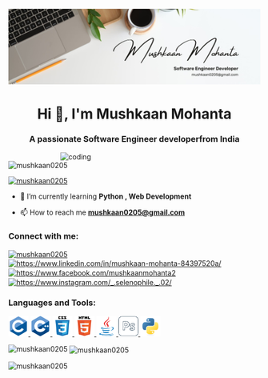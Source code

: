 ![logo](https://github.com/mushkaan0205/mushkaan0205/blob/main/Github%20Banner.jpg.jpg)
<h1 align="center">Hi 👋, I'm Mushkaan Mohanta</h1>
<h3 align="center">A passionate Software Engineer developerfrom India</h3>

<img align="right" alt="coding" width="400" src="https://images.squarespace-cdn.com/content/v1/5769fc401b631bab1addb2ab/1541580611624-TE64QGKRJG8SWAIUS7NS/ke17ZwdGBToddI8pDm48kPoswlzjSVMM-SxOp7CV59BZw-zPPgdn4jUwVcJE1ZvWQUxwkmyExglNqGp0IvTJZamWLI2zvYWH8K3-s_4yszcp2ryTI0HqTOaaUohrI8PI6FXy8c9PWtBlqAVlUS5izpdcIXDZqDYvprRqZ29Pw0o/coding-freak.gif">

<p align="left"> <img src="https://komarev.com/ghpvc/?username=mushkaan0205&label=Profile%20views&color=0e75b6&style=flat" alt="mushkaan0205" /> </p>

<p align="left"> <a href="https://twitter.com/mushkaan0205" target="blank"><img src="https://img.shields.io/twitter/follow/mushkaan0205?logo=twitter&style=for-the-badge" alt="mushkaan0205" /></a> </p>

- 🌱 I’m currently learning **Python , Web Development**

- 📫 How to reach me **mushkaan0205@gmail.com**

<h3 align="left">Connect with me:</h3>
<p align="left">
<a href="https://twitter.com/mushkaan0205" target="blank"><img align="center" src="https://raw.githubusercontent.com/rahuldkjain/github-profile-readme-generator/master/src/images/icons/Social/twitter.svg" alt="mushkaan0205" height="30" width="40" /></a>
<a href="https://linkedin.com/in/https://www.linkedin.com/in/mushkaan-mohanta-84397520a/" target="blank"><img align="center" src="https://raw.githubusercontent.com/rahuldkjain/github-profile-readme-generator/master/src/images/icons/Social/linked-in-alt.svg" alt="https://www.linkedin.com/in/mushkaan-mohanta-84397520a/" height="30" width="40" /></a>
<a href="https://fb.com/https://www.facebook.com/mushkaanmohanta2" target="blank"><img align="center" src="https://raw.githubusercontent.com/rahuldkjain/github-profile-readme-generator/master/src/images/icons/Social/facebook.svg" alt="https://www.facebook.com/mushkaanmohanta2" height="30" width="40" /></a>
<a href="https://instagram.com/https://www.instagram.com/_.selenophile._.02/" target="blank"><img align="center" src="https://raw.githubusercontent.com/rahuldkjain/github-profile-readme-generator/master/src/images/icons/Social/instagram.svg" alt="https://www.instagram.com/_.selenophile._.02/" height="30" width="40" /></a>
</p>

<h3 align="left">Languages and Tools:</h3>
<p align="left"> <a href="https://www.cprogramming.com/" target="_blank" rel="noreferrer"> <img src="https://raw.githubusercontent.com/devicons/devicon/master/icons/c/c-original.svg" alt="c" width="40" height="40"/> </a> <a href="https://www.w3schools.com/cpp/" target="_blank" rel="noreferrer"> <img src="https://raw.githubusercontent.com/devicons/devicon/master/icons/cplusplus/cplusplus-original.svg" alt="cplusplus" width="40" height="40"/> </a> <a href="https://www.w3schools.com/css/" target="_blank" rel="noreferrer"> <img src="https://raw.githubusercontent.com/devicons/devicon/master/icons/css3/css3-original-wordmark.svg" alt="css3" width="40" height="40"/> </a> <a href="https://www.w3.org/html/" target="_blank" rel="noreferrer"> <img src="https://raw.githubusercontent.com/devicons/devicon/master/icons/html5/html5-original-wordmark.svg" alt="html5" width="40" height="40"/> </a> <a href="https://www.java.com" target="_blank" rel="noreferrer"> <img src="https://raw.githubusercontent.com/devicons/devicon/master/icons/java/java-original.svg" alt="java" width="40" height="40"/> </a> <a href="https://www.photoshop.com/en" target="_blank" rel="noreferrer"> <img src="https://raw.githubusercontent.com/devicons/devicon/master/icons/photoshop/photoshop-line.svg" alt="photoshop" width="40" height="40"/> </a> <a href="https://www.python.org" target="_blank" rel="noreferrer"> <img src="https://raw.githubusercontent.com/devicons/devicon/master/icons/python/python-original.svg" alt="python" width="40" height="40"/> </a> </p>

<p><img align="left" src="https://github-readme-stats.vercel.app/api/top-langs?username=mushkaan0205&show_icons=true&locale=en&layout=compact" alt="mushkaan0205" /></p>

<p>&nbsp;<img align="center" src="https://github-readme-stats.vercel.app/api?username=mushkaan0205&show_icons=true&locale=en" alt="mushkaan0205" /></p>

<p><img align="center" src="https://github-readme-streak-stats.herokuapp.com/?user=mushkaan0205&" alt="mushkaan0205" /></p>
